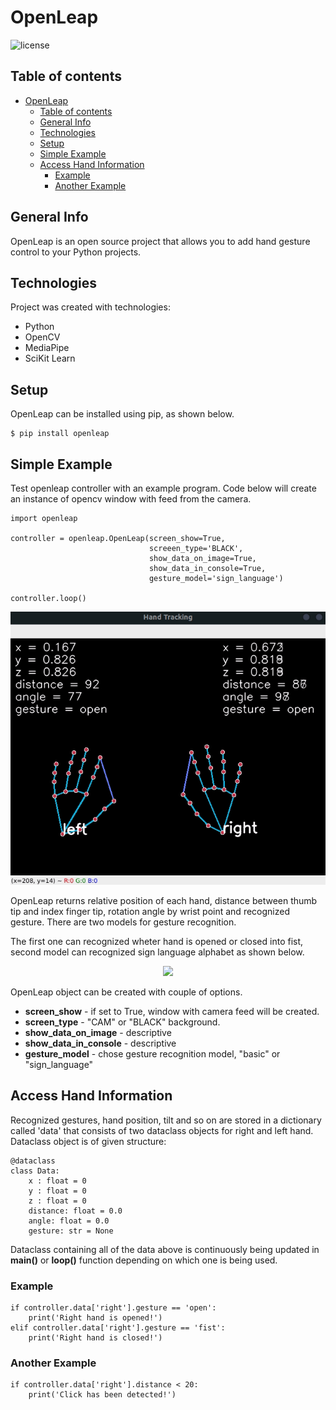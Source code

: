 # OpenLeap
![license][]

## Table of contents
- [OpenLeap](#openleap)
  - [Table of contents](#table-of-contents)
  - [General Info](#general-info)
  - [Technologies](#technologies)
  - [Setup](#setup)
  - [Simple Example](#simple-example)
  - [Access Hand Information](#access-hand-information)
    - [Example](#example)
    - [Another Example](#another-example)

## General Info
OpenLeap is an open source project that allows you to add hand gesture control to your Python projects. 

## Technologies

Project was created with technologies:

- Python
- OpenCV
- MediaPipe
- SciKit Learn

## Setup
OpenLeap can be installed using pip, as shown below.

```
$ pip install openleap
```

## Simple Example

Test openleap controller with an example program. Code below will create an instance of opencv window with feed from the camera. 


```
import openleap

controller = openleap.OpenLeap(screen_show=True, 
                               screeen_type='BLACK', 
                               show_data_on_image=True,
                               show_data_in_console=True,
                               gesture_model='sign_language')

controller.loop()

```

<p align="center">
  <img src="https://raw.githubusercontent.com/szymciem8/OpenLeap/main/Documentation/images/example_program.gif?token=AMBI64BGASHC4OPJW6OD3YDBV2BJK" width="850" />
</p>

OpenLeap returns relative position of each hand, distance between thumb tip and index finger tip, rotation angle by wrist point and recognized gesture. There are two models for gesture recognition. 

The first one can recognized wheter hand is opened or closed into fist, second model can recognized sign language alphabet as shown below. 

<p align="center">
  <img src="https://pastevents.impactcee.com/wp-content/uploads/2016/10/DayTranslationsBlog-Learn-American-Sign-Language.jpg" width="850" />
</p>


OpenLeap object can be created with couple of options. 
- **screen_show** - if set to True, window with camera feed will be created. 
- **screen_type** - "CAM" or "BLACK" background. 
- **show_data_on_image** - descriptive
- **show_data_in_console** - descriptive
- **gesture_model** - chose gesture recognition model, "basic" or "sign_language"

## Access Hand Information

Recognized gestures, hand position, tilt and so on are stored in a dictionary called 'data' that consists of two dataclass objects for right and left hand. Dataclass object is of given structure:

```
@dataclass
class Data:
    x : float = 0
    y : float = 0
    z : float = 0
    distance: float = 0.0
    angle: float = 0.0
    gesture: str = None
```

Dataclass containing all of the data above is continuously being updated in **main()** or **loop()** function depending on which one is being used. 

### Example

```
if controller.data['right'].gesture == 'open':
    print('Right hand is opened!')
elif controller.data['right'].gesture == 'fist':
    print('Right hand is closed!')
```

### Another Example

```
if controller.data['right'].distance < 20:
    print('Click has been detected!')
```

[pypi]:https://pypi.org/project/openleap/
[license]:https://img.shields.io/github/license/szymciem8/OpenLeap

